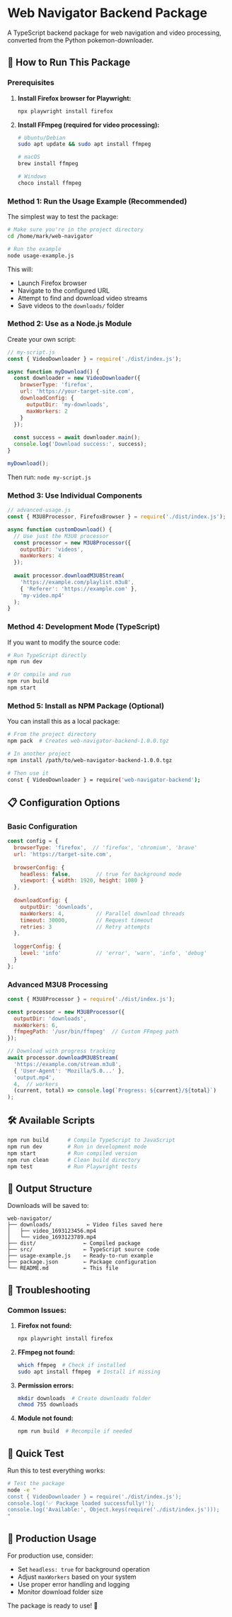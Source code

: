 # Web Navigator Backend Package

A TypeScript backend package for web navigation and video processing, converted from the Python pokemon-downloader.

## 🚀 How to Run This Package

### Prerequisites

1. **Install Firefox browser for Playwright:**
   ```bash
   npx playwright install firefox
   ```

2. **Install FFmpeg (required for video processing):**
   ```bash
   # Ubuntu/Debian
   sudo apt update && sudo apt install ffmpeg
   
   # macOS
   brew install ffmpeg
   
   # Windows
   choco install ffmpeg
   ```

### Method 1: Run the Usage Example (Recommended)

The simplest way to test the package:

```bash
# Make sure you're in the project directory
cd /home/mark/web-navigator

# Run the example
node usage-example.js
```

This will:
- Launch Firefox browser
- Navigate to the configured URL
- Attempt to find and download video streams
- Save videos to the `downloads/` folder

### Method 2: Use as a Node.js Module

Create your own script:

```javascript
// my-script.js
const { VideoDownloader } = require('./dist/index.js');

async function myDownload() {
  const downloader = new VideoDownloader({
    browserType: 'firefox',
    url: 'https://your-target-site.com',
    downloadConfig: {
      outputDir: 'my-downloads',
      maxWorkers: 2
    }
  });
  
  const success = await downloader.main();
  console.log('Download success:', success);
}

myDownload();
```

Then run: `node my-script.js`

### Method 3: Use Individual Components

```javascript
// advanced-usage.js
const { M3U8Processor, FirefoxBrowser } = require('./dist/index.js');

async function customDownload() {
  // Use just the M3U8 processor
  const processor = new M3U8Processor({
    outputDir: 'videos',
    maxWorkers: 4
  });
  
  await processor.downloadM3U8Stream(
    'https://example.com/playlist.m3u8',
    { 'Referer': 'https://example.com' },
    'my-video.mp4'
  );
}
```

### Method 4: Development Mode (TypeScript)

If you want to modify the source code:

```bash
# Run TypeScript directly
npm run dev

# Or compile and run
npm run build
npm start
```

### Method 5: Install as NPM Package (Optional)

You can install this as a local package:

```bash
# From the project directory
npm pack  # Creates web-navigator-backend-1.0.0.tgz

# In another project
npm install /path/to/web-navigator-backend-1.0.0.tgz

# Then use it
const { VideoDownloader } = require('web-navigator-backend');
```

## 📋 Configuration Options

### Basic Configuration
```javascript
const config = {
  browserType: 'firefox',  // 'firefox', 'chromium', 'brave'
  url: 'https://target-site.com',
  
  browserConfig: {
    headless: false,        // true for background mode
    viewport: { width: 1920, height: 1080 }
  },
  
  downloadConfig: {
    outputDir: 'downloads',
    maxWorkers: 4,          // Parallel download threads
    timeout: 30000,         // Request timeout
    retries: 3              // Retry attempts
  },
  
  loggerConfig: {
    level: 'info'           // 'error', 'warn', 'info', 'debug'
  }
};
```

### Advanced M3U8 Processing
```javascript
const { M3U8Processor } = require('./dist/index.js');

const processor = new M3U8Processor({
  outputDir: 'downloads',
  maxWorkers: 6,
  ffmpegPath: '/usr/bin/ffmpeg'  // Custom FFmpeg path
});

// Download with progress tracking
await processor.downloadM3U8Stream(
  'https://example.com/stream.m3u8',
  { 'User-Agent': 'Mozilla/5.0...' },
  'output.mp4',
  4,  // workers
  (current, total) => console.log(`Progress: ${current}/${total}`)
);
```

## 🛠️ Available Scripts

```bash
npm run build      # Compile TypeScript to JavaScript
npm run dev        # Run in development mode
npm start          # Run compiled version
npm run clean      # Clean build directory
npm test           # Run Playwright tests
```

## 📁 Output Structure

Downloads will be saved to:
```
web-navigator/
├── downloads/           ← Video files saved here
│   ├── video_1693123456.mp4
│   └── video_1693123789.mp4
├── dist/               ← Compiled package
├── src/                ← TypeScript source code
├── usage-example.js    ← Ready-to-run example
├── package.json        ← Package configuration
└── README.md           ← This file
```

## 🔧 Troubleshooting

### Common Issues:

1. **Firefox not found:**
   ```bash
   npx playwright install firefox
   ```

2. **FFmpeg not found:**
   ```bash
   which ffmpeg  # Check if installed
   sudo apt install ffmpeg  # Install if missing
   ```

3. **Permission errors:**
   ```bash
   mkdir downloads  # Create downloads folder
   chmod 755 downloads
   ```

4. **Module not found:**
   ```bash
   npm run build  # Recompile if needed
   ```

## 🎯 Quick Test

Run this to test everything works:

```bash
# Test the package
node -e "
const { VideoDownloader } = require('./dist/index.js');
console.log('✅ Package loaded successfully!');
console.log('Available:', Object.keys(require('./dist/index.js')));
"
```

## 🚀 Production Usage

For production use, consider:
- Set `headless: true` for background operation
- Adjust `maxWorkers` based on your system
- Use proper error handling and logging
- Monitor download folder size

The package is ready to use! 🎉
